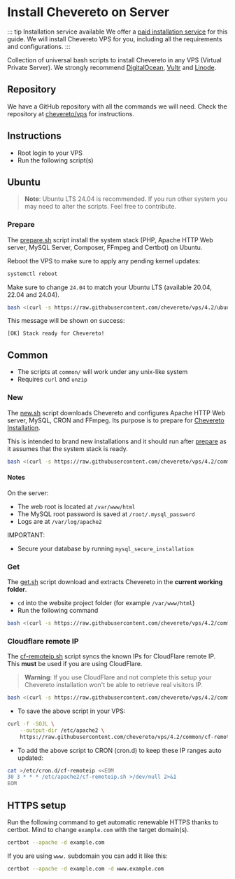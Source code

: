 # Install Chevereto on Server

::: tip Installation service available
We offer a [paid installation service](https://chevereto.com/support) for this guide. We will install Chevereto VPS for you, including all the requirements and configurations.
:::

Collection of universal bash scripts to install Chevereto in any VPS (Virtual Private Server). We strongly recommend [DigitalOcean](https://chevereto.com/go/digitalocean), [Vultr](https://chevereto.com/go/vultr) and [Linode](https://chevereto.com/go/linode).

## Repository

We have a GitHub repository with all the commands we will need. Check the repository at [chevereto/vps](https://github.com/chevereto/vps) for instructions.

## Instructions

* Root login to your VPS
* Run the following script(s)

## Ubuntu

> **Note**: Ubuntu LTS 24.04 is recommended. If you run other system you may need to alter the scripts. Feel free to contribute.

### Prepare

The [prepare.sh](https://github.com/chevereto/vps/blob/4.2/ubuntu/24.04/prepare.sh) script install the system stack (PHP, Apache HTTP Web server, MySQL Server, Composer, FFmpeg and Certbot) on Ubuntu.

Reboot the VPS to make sure to apply any pending kernel updates:

```sh
systemctl reboot
```

Make sure to change `24.04` to match your Ubuntu LTS (available 20.04, 22.04 and 24.04).

```sh
bash <(curl -s https://raw.githubusercontent.com/chevereto/vps/4.2/ubuntu/24.04/prepare.sh)
```

This message will be shown on success:

```plain
[OK] Stack ready for Chevereto!
```

## Common

* The scripts at `common/` will work under any unix-like system
* Requires `curl` and `unzip`

### New

The [new.sh](https://github.com/chevereto/vps/blob/4.2/common/new.sh) script downloads Chevereto and configures Apache HTTP Web server, MySQL, CRON and FFmpeg. Its purpose is to prepare for [Chevereto Installation](https://v4-docs.chevereto.com/application/installing/installation.html).

This is intended to brand new installations and it should run after [prepare](#prepare) as it assumes that the system stack is ready.

```sh
bash <(curl -s https://raw.githubusercontent.com/chevereto/vps/4.2/common/new.sh)
```

#### Notes

On the server:

* The web root is located at `/var/www/html`
* The MySQL root password is saved at `/root/.mysql_password`
* Logs are at `/var/log/apache2`

IMPORTANT:

* Secure your database by running `mysql_secure_installation`

### Get

The [get.sh](https://github.com/chevereto/vps/blob/4.2/common/get.sh) script download and extracts Chevereto in the **current working folder**.

* `cd` into the website project folder (for example `/var/www/html`)
* Run the following command

```sh
bash <(curl -s https://raw.githubusercontent.com/chevereto/vps/4.2/common/get.sh)
```

### Cloudflare remote IP

The [cf-remoteip.sh](https://github.com/chevereto/vps/blob/4.2/common/cf-remoteip.sh) script syncs the known IPs for CloudFlare remote IP. This **must** be used if you are using CloudFlare.

> **Warning**: If you use CloudFlare and not complete this setup your Chevereto installation won't be able to retrieve real visitors IP.

```sh
bash <(curl -s https://raw.githubusercontent.com/chevereto/vps/4.2/common/cf-remoteip.sh)
```

* To save the above script in your VPS:

```sh
curl -f -SOJL \
    --output-dir /etc/apache2 \
    https://raw.githubusercontent.com/chevereto/vps/4.2/common/cf-remoteip.sh
```

* To add the above script to CRON (cron.d) to keep these IP ranges auto updated:

```sh
cat >/etc/cron.d/cf-remoteip <<EOM
30 3 * * * /etc/apache2/cf-remoteip.sh >/dev/null 2>&1
EOM
```

## HTTPS setup

Run the following command to get automatic renewable HTTPS thanks to certbot. Mind to change `example.com` with the target domain(s).

```sh
certbot --apache -d example.com
```

If you are using `www.` subdomain you can add it like this:

```sh
certbot --apache -d example.com -d www.example.com
```
